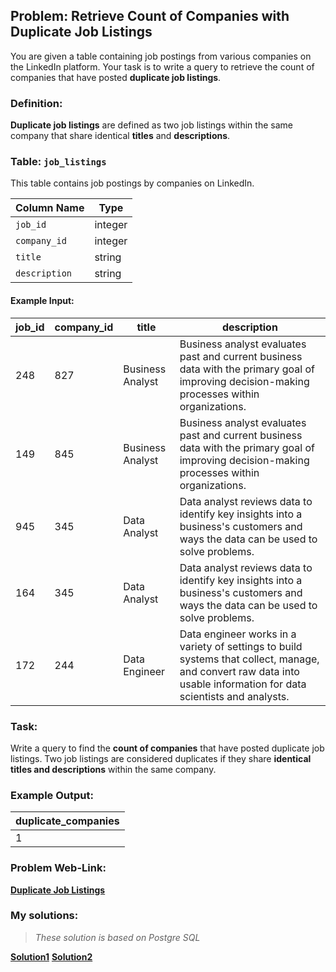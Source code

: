 ## Problem: Retrieve Count of Companies with Duplicate Job Listings

You are given a table containing job postings from various companies on the LinkedIn platform. Your task is to write a query to retrieve the count of companies that have posted **duplicate job listings**.

### Definition:
**Duplicate job listings** are defined as two job listings within the same company that share identical **titles** and **descriptions**.

### Table: `job_listings`
This table contains job postings by companies on LinkedIn.

| Column Name   | Type    |
|---------------|---------|
| `job_id`      | integer |
| `company_id`  | integer |
| `title`       | string  |
| `description` | string  |

#### Example Input:

| job_id | company_id | title           | description                                                                                                                                                      |
|--------|------------|-----------------|------------------------------------------------------------------------------------------------------------------------------------------------------------------|
| 248    | 827        | Business Analyst| Business analyst evaluates past and current business data with the primary goal of improving decision-making processes within organizations.                       |
| 149    | 845        | Business Analyst| Business analyst evaluates past and current business data with the primary goal of improving decision-making processes within organizations.                       |
| 945    | 345        | Data Analyst    | Data analyst reviews data to identify key insights into a business's customers and ways the data can be used to solve problems.                                   |
| 164    | 345        | Data Analyst    | Data analyst reviews data to identify key insights into a business's customers and ways the data can be used to solve problems.                                   |
| 172    | 244        | Data Engineer   | Data engineer works in a variety of settings to build systems that collect, manage, and convert raw data into usable information for data scientists and analysts. |

### Task:
Write a query to find the **count of companies** that have posted duplicate job listings. Two job listings are considered duplicates if they share **identical titles and descriptions** within the same company.

### Example Output:

| duplicate_companies |
|---------------------|
| 1                   |

### Problem Web-Link:
**[Duplicate Job Listings](https://datalemur.com/questions/duplicate-job-listings)**

### My solutions:
> *These solution is based on Postgre SQL*

**[Solution1](https://github.com/RahulRoy-rsp/CodingProblems/blob/main/Duplicate_job_listings/duplicate_job_listings_1.sql)**
**[Solution2](https://github.com/RahulRoy-rsp/CodingProblems/blob/main/Duplicate_job_listings/duplicate_job_listings_2.sql)**